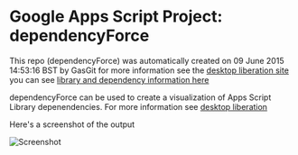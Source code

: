# Google Apps Script Project: dependencyForce
This repo (dependencyForce) was automatically created on 09 June 2015 14:53:16 BST by GasGit
for more information see the [desktop liberation site](http://ramblings.mcpher.com/Home/excelquirks/drivesdk/gettinggithubready "desktop liberation")
you can see [library and dependency information here](dependencies.md)

dependencyForce can be used to create a visualization of Apps Script Library depenendencies. For more information see [desktop liberation](http://ramblings.mcpher.com/Home/excelquirks/drivesdk/vizdependencies)

Here's a screenshot of the output 

![Screenshot](https://googledrive.com/host/0B92ExLh4POiZfkZsSDMwaHZUV3hneWdEbVV5aWVqenpWNjYtc29oYUZyYzVKVE50eFBMQm8/vizgas.png)
